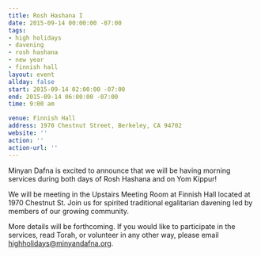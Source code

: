 ```yaml
---
title: Rosh Hashana I
date: 2015-09-14 00:00:00 -07:00
tags:
- high holidays
- davening
- rosh hashana
- new year
- finnish hall
layout: event
allday: false
start: 2015-09-14 02:00:00 -07:00
end: 2015-09-14 06:00:00 -07:00
time: 9:00 am

venue: Finnish Hall
address: 1970 Chestnut Street, Berkeley, CA 94702
website: ''
action: ''
action-url: ''
---
```


Minyan Dafna is excited to announce that we will be having morning services during both days of Rosh Hashana and on Yom Kippur! 

We will be meeting in the Upstairs Meeting Room at Finnish Hall located at 1970 Chestnut St. Join us for spirited traditional egalitarian davening led by members of our growing community.

More details will be forthcoming. If you would like to participate in the services, read Torah, or volunteer in any other way, please email highholidays@minyandafna.org.